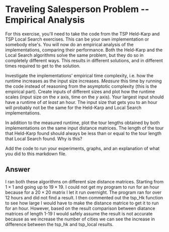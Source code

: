# Traveling Salesperson Problem -- Empirical Analysis

For this exercise, you'll need to take the code from the TSP Held-Karp and TSP
Local Search exercises. This can be your own implementation or somebody else's.
You will now do an empirical analysis of the implementations, comparing their
performance. Both the Held-Karp and the Local Search algorithms solve the same
problem, but they do so in completely different ways. This results in different
solutions, and in different times required to get to the solution.

Investigate the implementations' empirical time complexity, i.e. how the runtime
increases as the input size increases. *Measure* this time by running the code
instead of reasoning from the asymptotic complexity (this is the empirical
part). Create inputs of different sizes and plot how the runtime scales (input
size on the $x$ axis, time on the $y$ axis). Your largest input should have a
runtime of *at least* an hour. The input size that gets you to an hour will
probably not be the same for the Held-Karp and Local Search implementations.

In addition to the measured runtime, plot the tour lengths obtained by both
implementations on the same input distance matrices. The length of the tour that
Held-Karp found should always be less than or equal to the tour length that
Local Search found. Why is this?

Add the code to run your experiments, graphs, and an explanation of what you did
to this markdown file.

## Answer 

I ran both these algorithms on different size distance matrices. Starting from $1 \times 1$ and going up to $19 \times 19$. I could not get my program to run for an hour because for a $20 \times 20$ matrix I let it run overnight. The program ran for over 12 hours and did not find a result. I then commented out the tsp_Hk function to see how large I would have to make the distance matrice to get it to run for an hour. However, based on the result comparison between diatance matrices of length 1-19 I would safely assume the result is not accurate because as we increase the number of cities we can see the increase in difference between the tsp_hk and tsp_local results.    
